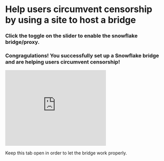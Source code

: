 # Help users circumvent censorship by using a site to host a bridge

### Click the toggle on the slider to enable the snowflake bridge/proxy. 
### Congragulations! You successfully set up a Snowflake bridge and are helping users circumvent censorship!

<iframe src="https://snowflake.torproject.org/embed.html" width="320" height="240" frameborder="0" scrolling="no"></iframe>

Keep this tab open in order to let the bridge work properly.
